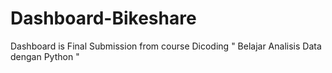 # Dashboard-Bikeshare
Dashboard is Final Submission from course Dicoding " Belajar Analisis Data dengan Python " 
